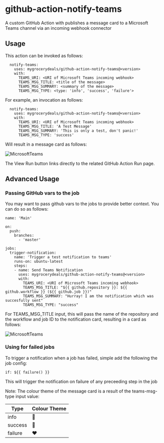 # github-action-notify-teams
A custom GitHub Action with publishes a message card to a Microsoft Teams channel via an incoming webhook connector

## Usage

This action can be invoked as follows:

```
  notify-teams:
    uses: mygrocerydeals/github-action-notify-teams@<version>
    with:
      TEAMS_URI: <URI of Microsoft Teams incoming webhook>
      TEAMS_MSG_TITLE: <title of the message>
      TEAMS_MSG_SUMMARY: <summary of the message>
      TEAMS_MSG_TYPE: <type: 'info', 'success', 'failure'>
```

For example, an invocation as follows:

```
  notify-teams:
    uses: mygrocerydeals/github-action-notify-teams@<version>
    with:
      TEAMS_URI: <URI of Microsoft Teams incoming webhook>
      TEAMS_MSG_TITLE: 'A Test Message'
      TEAMS_MSG_SUMMARY: 'This is only a test, don't panic!'
      TEAMS_MSG_TYPE: 'success'
```

Will result in a message card as follows:

![MicrosoftTeams](./teams-message.png)

The View Run button links directly to the related GitHub Action Run page.

## Advanced Usage

### Passing GitHub vars to the job

You may want to pass github vars to the jobs to provide better context. You can do so as follows:

```
name: 'Main'

on:
  push:
    branches:
      - 'master'

jobs:
  trigger-notification:
    name: 'Trigger a test notification to teams'
    runs-on: ubuntu-latest
    steps:
    - name: Send Teams Notification
      uses: mygrocerydeals/github-action-notify-teams@<version>
      with: 
        TEAMS_URI: <URI of Microsoft Teams incoming webhook>
        TEAMS_MSG_TITLE: "${{ github.repository }}: ${{ github.workflow }} (${{ github.job }})"
        TEAMS_MSG_SUMMARY: "Hurray! I am the notification which was succesfully sent"
        TEAMS_MSG_TYPE: "success"
```

For TEAMS_MSG_TITLE input, this will pass the name of the repository and the workflow and job ID to the notification card, resulting in a card as follows:

![MicrosoftTeams](./teams-message-advanced.png)

### Using for failed jobs

To trigger a notification when a job has failed, simple add the following the job config:

`if: ${{ failure() }}`

This will trigger the notification on failure of any preceeding step in the job 

Note: The colour theme of the message card is a result of the teams-msg-type input value:

| Type        | Colour Theme  |
| ----------- | -----------   |
| info        | :blue_heart:  |
| success     | :green_heart: |
| failure     | :heart:       |
